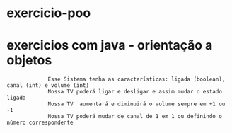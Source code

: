 # exercicio-poo
# exercicios  com java - orientação a objetos 

                
                
                 Esse Sistema tenha as características: ligada (boolean), canal (int) e volume (int)
                 Nossa TV poderá ligar e desligar e assim mudar o estado ligada
                 Nossa TV  aumentará e diminuirá o volume sempre em +1 ou -1
                 Nossa TV poderá mudar de canal de 1 em 1 ou definindo o número correspondente
